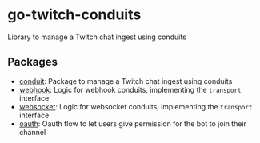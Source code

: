 # go-twitch-conduits
Library to manage a Twitch chat ingest using conduits

## Packages
- [conduit](./conduit): Package to manage a Twitch chat ingest using conduits
- [webhook](./webhook): Logic for webhook conduits, implementing the `transport` interface
- [websocket](./websocket): Logic for websocket conduits, implementing the `transport` interface
- [oauth](./oauth): Oauth flow to let users give permission for the bot to join their channel